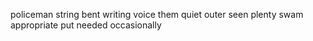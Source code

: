 policeman string bent writing voice them quiet outer seen plenty swam appropriate put needed occasionally